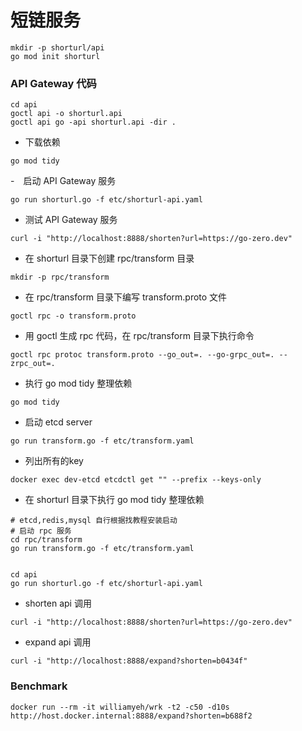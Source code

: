 # 短链服务
```shell
mkdir -p shorturl/api
go mod init shorturl
```

###  API Gateway 代码

```shell
cd api
goctl api -o shorturl.api
goctl api go -api shorturl.api -dir .
```
- 下载依赖
```shell
go mod tidy
```
-　启动 API Gateway 服务
```shell
go run shorturl.go -f etc/shorturl-api.yaml
```

- 测试 API Gateway 服务
```shell
curl -i "http://localhost:8888/shorten?url=https://go-zero.dev"
```

- 在 shorturl 目录下创建 rpc/transform 目录
```shell
mkdir -p rpc/transform
```

- 在 rpc/transform 目录下编写 transform.proto 文件
```shell
goctl rpc -o transform.proto
```

- 用 goctl 生成 rpc 代码，在 rpc/transform 目录下执行命令
```shell
goctl rpc protoc transform.proto --go_out=. --go-grpc_out=. --zrpc_out=.
```

- 执行 go mod tidy 整理依赖
```shell
go mod tidy
```

- 启动 etcd server
```shell
go run transform.go -f etc/transform.yaml
```

- 列出所有的key
```shell
docker exec dev-etcd etcdctl get "" --prefix --keys-only
```
- 在 shorturl 目录下执行 go mod tidy 整理依赖

```shell
# etcd,redis,mysql 自行根据找教程安装启动
# 启动 rpc 服务
cd rpc/transform
go run transform.go -f etc/transform.yaml


cd api
go run shorturl.go -f etc/shorturl-api.yaml
```

- shorten api 调用
```shell
curl -i "http://localhost:8888/shorten?url=https://go-zero.dev"
```
- expand api 调用
```shell
curl -i "http://localhost:8888/expand?shorten=b0434f"
```
### Benchmark
```shell
docker run --rm -it williamyeh/wrk -t2 -c50 -d10s http://host.docker.internal:8888/expand?shorten=b688f2

```